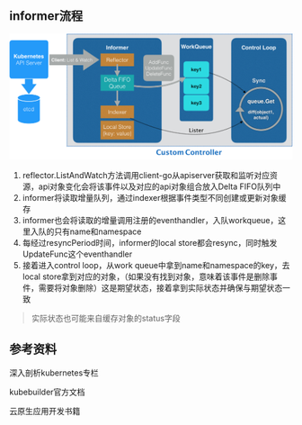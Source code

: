 ## informer流程

![](/reference/pic/controller.webp)


1. reflector.ListAndWatch方法调用client-go从apiserver获取和监听对应资源，api对象变化会将该事件以及对应的api对象组合放入Delta FIFO队列中
2. informer将读取增量队列，通过indexer根据事件类型不同创建或更新对象缓存
3. informer也会将读取的增量调用注册的eventhandler，入队workqueue，这里入队的只有name和namespace
4. 每经过resyncPeriod时间，informer的local store都会resync，同时触发UpdateFunc这个eventhandler
5. 接着进入control loop，从work queue中拿到name和namespace的key，去local store拿到对应的对象，（如果没有找到对象，意味着该事件是删除事件，需要将对象删除）这是期望状态，接着拿到实际状态并确保与期望状态一致

>实际状态也可能来自缓存对象的status字段

## 参考资料

深入剖析kubernetes专栏

kubebuilder官方文档

云原生应用开发书籍